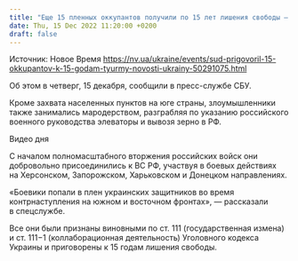 ```yaml
---
title: "Еще 15 пленных оккупантов получили по 15 лет лишения свободы — СБУ"
date: Thu, 15 Dec 2022 11:20:00 +0200
draft: false
---
```

Источник: Новое Время https://nv.ua/ukraine/events/sud-prigovoril-15-okkupantov-k-15-godam-tyurmy-novosti-ukrainy-50291075.html


 Об этом в четверг, 15 декабря, сообщили в пресс-службе СБУ.

Кроме захвата населенных пунктов на юге страны, злоумышленники также занимались мародерством, разграбляя по указанию российского военного руководства элеваторы и вывозя зерно в РФ.

 Видео дня   

С началом полномасштабного вторжения российских войск они добровольно присоединились к ВС РФ, участвуя в боевых действиях на Херсонском, Запорожском, Харьковском и Донецком направлениях.

«Боевики попали в плен украинских защитников во время контрнаступления на южном и восточном фронтах», — рассказали в спецслужбе.

Все они были признаны виновными по ст. 111 (государственная измена) и ст. 111−1 (коллаборационная деятельность) Уголовного кодекса Украины и приговорены к 15 годам лишения свободы.

